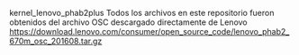 kernel_lenovo_phab2plus
Todos los archivos en este repositorio fueron obtenidos del archivo OSC descargado directamente de Lenovo
https://download.lenovo.com/consumer/open_source_code/lenovo_phab2_670m_osc_201608.tar.gz
